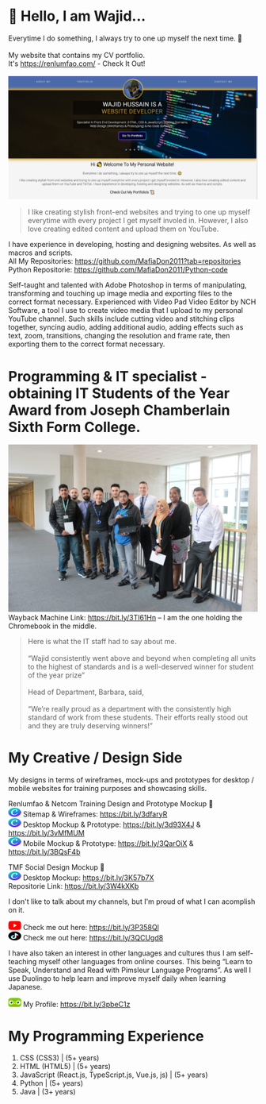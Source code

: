 # 👋 Hello, I am Wajid...

Everytime I do something, I always try to one up myself the next time. 🙂<br>
<br>
My website that contains my CV portfolio.<br>It's https://renlumfao.com/ - Check It Out!
<br><br>
![Alt text](mywebsite-home.jpg "My CV Website - renlumfao.com")


> I like creating stylish front-end websites and trying to one up myself everytime with every project I get
> myself involed in. However, I also love creating edited content and upload them on YouTube.

I have experience in developing, hosting and designing websites. As well as macros and scripts.<br>
All My Repositories: https://github.com/MafiaDon2011?tab=repositories <br>
Python Repositorie: https://github.com/MafiaDon2011/Python-code<br>

Self-taught and talented with Adobe Photoshop in terms of manipulating, transforming and touching up image media and exporting files to the correct format necessary. Experienced with Video Pad Video Editor by NCH Software, a tool I use to create video media that I upload to my personal YouTube channel. Such skills include cutting video and stitching clips together, syncing audio, adding additional audio, adding effects such as text, zoom, transitions, changing the resolution and frame rate, then exporting them to the correct format necessary.

# Programming & IT specialist - obtaining IT Students of the Year Award from Joseph Chamberlain Sixth Form College.

![Alt text](IMG_5145-1024x683.jpg "Me In The Middle Holding A Chromebook I Won As A Prize") Wayback Machine Link: https://bit.ly/3Tl61Hn – I am the one holding the Chromebook in the middle.
<br>
>Here is what the IT staff had to say about me.<br><br>
>“Wajid consistently went above and beyond when completing all units to the highest of standards and is a well-deserved winner for student of the year prize”<br><br>
>Head of Department, Barbara, said,<br><br>
>“We’re really proud as a department with the consistently high standard of work from these students. Their efforts really stood out and they are truly deserving winners!”

# My Creative / Design Side

My designs in terms of wireframes, mock-ups and prototypes for desktop / mobile websites for training purposes and showcasing skills.<br>

Renlumfao & Netcom Training Design and Prototype Mockup 🔽<br>
![Alt text](canvalogo.png "Canva Icon") Sitemap & Wireframes: https://bit.ly/3dfaryR <br>
![Alt text](canvalogo.png "Canva Icon") Desktop Mockup & Prototype: https://bit.ly/3d93X4J & https://bit.ly/3vMfMUM <br>
![Alt text](canvalogo.png "Canva Icon") Mobile Mockup & Prototype: https://bit.ly/3QarOiX & https://bit.ly/3BQsF4b <br>

TMF Social Design Mockup 🔽<br>
![Alt text](canvalogo.png "Canva Icon") Desktop Mockup: https://bit.ly/3K57b7X<br>
Repositorie Link: https://bit.ly/3W4kXKb

I don't like to talk about my channels, but I'm proud of what I can acomplish on it.

![Alt text](yticon.png "YouTube Icon") Check me out here: https://bit.ly/3P358Ql <br>
![Alt text](tiktokicon.png "TikTok Icon") Check me out here: https://bit.ly/3QCUgd8

I have also taken an interest in other languages and cultures thus I am self-teaching myself other languages from online
courses. This being “Learn to Speak, Understand and Read with Pimsleur Language Programs”. As well I use Duolingo to help learn and improve myself daily when learning Japanese.

![Alt text](duolingoicon.png "Duolingo Icon") My Profile: https://bit.ly/3pbeC1z

# My Programming Experience
1. CSS (CSS3) | (5+ years)
2. HTML (HTML5) | (5+ years)
3. JavaScript (React.js, TypeScript.js, Vue.js, js) | (5+ years)
4. Python | (5+ years)
5. Java | (3+ years)
